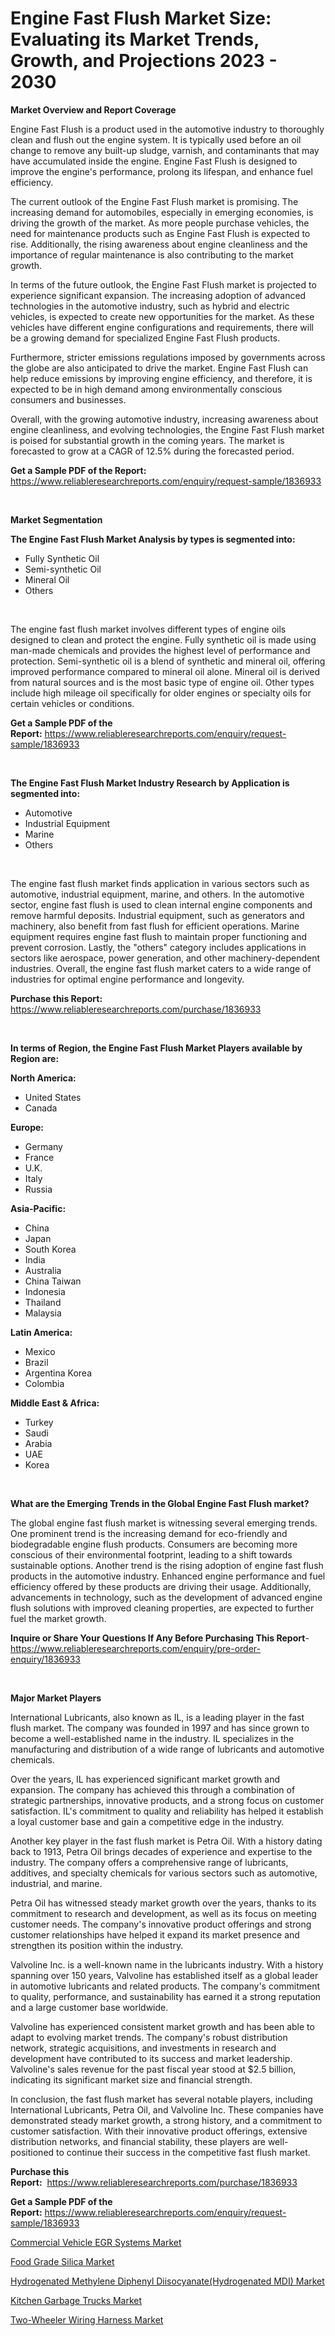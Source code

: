 <p><h1>Engine Fast Flush Market Size: Evaluating its Market Trends, Growth, and Projections 2023 - 2030</h1></p><p><strong>Market Overview and Report Coverage</strong></p>
<p><p>Engine Fast Flush is a product used in the automotive industry to thoroughly clean and flush out the engine system. It is typically used before an oil change to remove any built-up sludge, varnish, and contaminants that may have accumulated inside the engine. Engine Fast Flush is designed to improve the engine's performance, prolong its lifespan, and enhance fuel efficiency.</p><p>The current outlook of the Engine Fast Flush market is promising. The increasing demand for automobiles, especially in emerging economies, is driving the growth of the market. As more people purchase vehicles, the need for maintenance products such as Engine Fast Flush is expected to rise. Additionally, the rising awareness about engine cleanliness and the importance of regular maintenance is also contributing to the market growth.</p><p>In terms of the future outlook, the Engine Fast Flush market is projected to experience significant expansion. The increasing adoption of advanced technologies in the automotive industry, such as hybrid and electric vehicles, is expected to create new opportunities for the market. As these vehicles have different engine configurations and requirements, there will be a growing demand for specialized Engine Fast Flush products.</p><p>Furthermore, stricter emissions regulations imposed by governments across the globe are also anticipated to drive the market. Engine Fast Flush can help reduce emissions by improving engine efficiency, and therefore, it is expected to be in high demand among environmentally conscious consumers and businesses.</p><p>Overall, with the growing automotive industry, increasing awareness about engine cleanliness, and evolving technologies, the Engine Fast Flush market is poised for substantial growth in the coming years. The market is forecasted to grow at a CAGR of 12.5% during the forecasted period.</p></p>
<p><strong>Get a Sample PDF of the Report:</strong> <a href="https://www.reliableresearchreports.com/enquiry/request-sample/1836933">https://www.reliableresearchreports.com/enquiry/request-sample/1836933</a></p>
<p>&nbsp;</p>
<p><strong>Market Segmentation</strong></p>
<p><strong>The Engine Fast Flush Market Analysis by types is segmented into:</strong></p>
<p><ul><li>Fully Synthetic Oil</li><li>Semi-synthetic Oil</li><li>Mineral Oil</li><li>Others</li></ul></p>
<p>&nbsp;</p>
<p><p>The engine fast flush market involves different types of engine oils designed to clean and protect the engine. Fully synthetic oil is made using man-made chemicals and provides the highest level of performance and protection. Semi-synthetic oil is a blend of synthetic and mineral oil, offering improved performance compared to mineral oil alone. Mineral oil is derived from natural sources and is the most basic type of engine oil. Other types include high mileage oil specifically for older engines or specialty oils for certain vehicles or conditions.</p></p>
<p><strong>Get a Sample PDF of the Report:</strong>&nbsp;<a href="https://www.reliableresearchreports.com/enquiry/request-sample/1836933">https://www.reliableresearchreports.com/enquiry/request-sample/1836933</a></p>
<p>&nbsp;</p>
<p><strong>The Engine Fast Flush Market Industry Research by Application is segmented into:</strong></p>
<p><ul><li>Automotive</li><li>Industrial Equipment</li><li>Marine</li><li>Others</li></ul></p>
<p>&nbsp;</p>
<p><p>The engine fast flush market finds application in various sectors such as automotive, industrial equipment, marine, and others. In the automotive sector, engine fast flush is used to clean internal engine components and remove harmful deposits. Industrial equipment, such as generators and machinery, also benefit from fast flush for efficient operations. Marine equipment requires engine fast flush to maintain proper functioning and prevent corrosion. Lastly, the "others" category includes applications in sectors like aerospace, power generation, and other machinery-dependent industries. Overall, the engine fast flush market caters to a wide range of industries for optimal engine performance and longevity.</p></p>
<p><strong>Purchase this Report:</strong>&nbsp; <a href="https://www.reliableresearchreports.com/purchase/1836933">https://www.reliableresearchreports.com/purchase/1836933</a></p>
<p>&nbsp;</p>
<p><strong>In terms of Region, the Engine Fast Flush Market Players available by Region are:</strong></p>
<p>
    <p> <strong> North America: </strong>
        <ul>
            <li>United States</li>
            <li>Canada</li>
        </ul>
        </p> 
    <p> <strong> Europe: </strong>
        <ul>
            <li>Germany</li>
            <li>France</li>
            <li>U.K.</li>
            <li>Italy</li>
            <li>Russia</li>
        </ul>
        </p> 
    <p> <strong> Asia-Pacific: </strong>
        <ul>
            <li>China</li>
            <li>Japan</li>
            <li>South Korea</li>
            <li>India</li>
            <li>Australia</li>
            <li>China Taiwan</li>
            <li>Indonesia</li>
            <li>Thailand</li>
            <li>Malaysia</li>
        </ul>
        </p> 
    <p> <strong> Latin America: </strong>
        <ul>
            <li>Mexico</li>
            <li>Brazil</li>
            <li>Argentina Korea</li>
            <li>Colombia</li>
        </ul>
        </p> 
    <p> <strong> Middle East & Africa: </strong>
        <ul>
            <li>Turkey</li>
            <li>Saudi</li>
            <li>Arabia</li>
            <li>UAE</li>
            <li>Korea</li>
        </ul>
    </p>
    </p>
<p>&nbsp;</p>
<p><strong>What are the Emerging Trends in the Global Engine Fast Flush market?</strong></p>
<p><p>The global engine fast flush market is witnessing several emerging trends. One prominent trend is the increasing demand for eco-friendly and biodegradable engine flush products. Consumers are becoming more conscious of their environmental footprint, leading to a shift towards sustainable options. Another trend is the rising adoption of engine fast flush products in the automotive industry. Enhanced engine performance and fuel efficiency offered by these products are driving their usage. Additionally, advancements in technology, such as the development of advanced engine flush solutions with improved cleaning properties, are expected to further fuel the market growth.</p></p>
<p><strong>Inquire or Share Your Questions If Any Before Purchasing This Report</strong>- <a href="https://www.reliableresearchreports.com/enquiry/pre-order-enquiry/1836933">https://www.reliableresearchreports.com/enquiry/pre-order-enquiry/1836933</a></p>
<p>&nbsp;</p>
<p><strong>Major Market Players</strong></p>
<p><p>International Lubricants, also known as IL, is a leading player in the fast flush market. The company was founded in 1997 and has since grown to become a well-established name in the industry. IL specializes in the manufacturing and distribution of a wide range of lubricants and automotive chemicals.</p><p>Over the years, IL has experienced significant market growth and expansion. The company has achieved this through a combination of strategic partnerships, innovative products, and a strong focus on customer satisfaction. IL's commitment to quality and reliability has helped it establish a loyal customer base and gain a competitive edge in the industry.</p><p>Another key player in the fast flush market is Petra Oil. With a history dating back to 1913, Petra Oil brings decades of experience and expertise to the industry. The company offers a comprehensive range of lubricants, additives, and specialty chemicals for various sectors such as automotive, industrial, and marine.</p><p>Petra Oil has witnessed steady market growth over the years, thanks to its commitment to research and development, as well as its focus on meeting customer needs. The company's innovative product offerings and strong customer relationships have helped it expand its market presence and strengthen its position within the industry.</p><p>Valvoline Inc. is a well-known name in the lubricants industry. With a history spanning over 150 years, Valvoline has established itself as a global leader in automotive lubricants and related products. The company's commitment to quality, performance, and sustainability has earned it a strong reputation and a large customer base worldwide.</p><p>Valvoline has experienced consistent market growth and has been able to adapt to evolving market trends. The company's robust distribution network, strategic acquisitions, and investments in research and development have contributed to its success and market leadership. Valvoline's sales revenue for the past fiscal year stood at $2.5 billion, indicating its significant market size and financial strength.</p><p>In conclusion, the fast flush market has several notable players, including International Lubricants, Petra Oil, and Valvoline Inc. These companies have demonstrated steady market growth, a strong history, and a commitment to customer satisfaction. With their innovative product offerings, extensive distribution networks, and financial stability, these players are well-positioned to continue their success in the competitive fast flush market.</p></p>
<p><strong>Purchase this Report:</strong>&nbsp;&nbsp;<a href="https://www.reliableresearchreports.com/purchase/1836933">https://www.reliableresearchreports.com/purchase/1836933</a></p>
<p></p>
<p><strong>Get a Sample PDF of the Report:</strong>&nbsp;<a href="https://www.reliableresearchreports.com/enquiry/request-sample/1836933">https://www.reliableresearchreports.com/enquiry/request-sample/1836933</a></p>
<p><p><a href="https://medium.com/@moribenton733320/commercial-vehicle-egr-systems-market-size-and-market-trends-complete-industry-overview-2023-to-c95d21920b23">Commercial Vehicle EGR Systems Market</a></p><p><a href="https://www.linkedin.com/pulse/food-grade-silica-market-share-amp-new-trends-analysis/">Food Grade Silica Market</a></p><p><a href="https://www.linkedin.com/pulse/decoding-hydrogenated-methylene-diphenyl-diisocyanatehydrogenated/">Hydrogenated Methylene Diphenyl Diisocyanate(Hydrogenated MDI) Market</a></p><p><a href="https://github.com/anmolreportprime/Market-Research-Report-List-1/blob/main/kitchen-garbage-trucks-market.md">Kitchen Garbage Trucks Market</a></p><p><a href="https://medium.com/@hugthess010/two-wheeler-wiring-harness-market-focuses-on-market-share-size-and-projected-forecast-till-2030-ceddd6c9fd21">Two-Wheeler Wiring Harness Market</a></p></p>